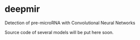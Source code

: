 # deepmir
Detection of pre-microRNA with Convolutional Neural Networks

Source code of several models will be put here soon.
